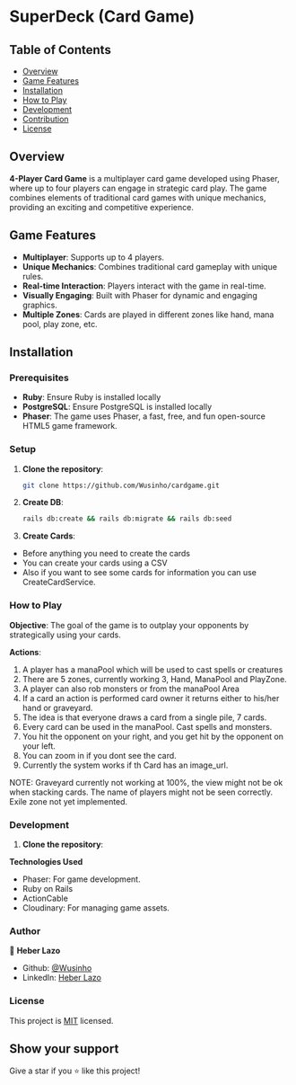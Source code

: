 # SuperDeck (Card Game)

## Table of Contents

- [Overview](#overview)
- [Game Features](#game-features)
- [Installation](#installation)
- [How to Play](#how-to-play)
- [Development](#development)
- [Contribution](#author)
- [License](#license)

## Overview

**4-Player Card Game** is a multiplayer card game developed using Phaser, where up to four players can engage in strategic card play. The game combines elements of traditional card games with unique mechanics, providing an exciting and competitive experience.

## Game Features

- **Multiplayer**: Supports up to 4 players.
- **Unique Mechanics**: Combines traditional card gameplay with unique rules.
- **Real-time Interaction**: Players interact with the game in real-time.
- **Visually Engaging**: Built with Phaser for dynamic and engaging graphics.
- **Multiple Zones**: Cards are played in different zones like hand, mana pool, play zone, etc.

## Installation

### Prerequisites

- **Ruby**: Ensure Ruby is installed locally
- **PostgreSQL**: Ensure PostgreSQL is installed locally
- **Phaser**: The game uses Phaser, a fast, free, and fun open-source HTML5 game framework.

### Setup

1. **Clone the repository**:

   ```bash
   git clone https://github.com/Wusinho/cardgame.git

2. **Create DB**:
    ```bash
   rails db:create && rails db:migrate && rails db:seed
   
3. **Create Cards**:
- Before anything you need to create the cards
- You can create your cards using a CSV
- Also if you want to see some cards for information you can use CreateCardService.

### How to Play

**Objective**:
The goal of the game is to outplay your opponents by strategically using your cards.

**Actions**:
1. A player has a manaPool which will be used to cast spells or creatures
2. There are 5 zones, currently working 3, Hand, ManaPool and PlayZone.
3. A player can also rob monsters or from the manaPool Area
4. If a card an action is performed card owner it returns either to his/her hand or graveyard.
5. The idea is that everyone draws a card from a single pile, 7 cards.
6. Every card can be used in the manaPool. Cast spells and monsters.
7. You hit the opponent on your right, and you get hit by the opponent on your left.
8. You can zoom in if you dont see the card.
9. Currently the system works if th Card has an image_url.


NOTE: Graveyard currently not working at 100%, the view might not be ok when stacking cards.
      The name of players might not be seen correctly. Exile zone not yet implemented.

### Development

1. **Clone the repository**:

**Technologies Used**
- Phaser: For game development.
- Ruby on Rails
- ActionCable
- Cloudinary: For managing game assets.

### Author

👤 **Heber Lazo**

- Github: [@Wusinho](https://github.com/Wusinho)
- LinkedIn: [Heber Lazo](https://www.linkedin.com/in/heber-lazo-benza-523266133/)

### License

This project is [MIT](LICENSE) licensed.

## Show your support

Give a star if you :star: like this project!